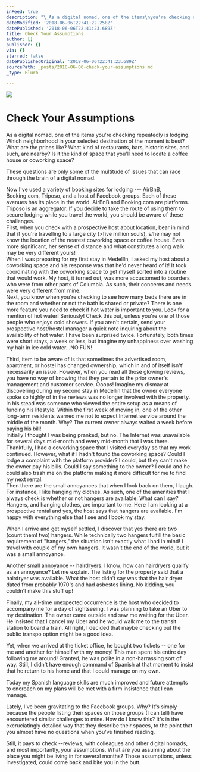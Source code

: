 ```yaml
---
inFeed: true
description: "\_As a digital nomad, one of the items\nyou're checking repeatedly is lodging. Which neighborhood in your selected\ndestination of the moment is best? What are the prices like? What kind of\nrestaurants, bars, historic sites, and such, are nearby? Is it the kind of\nspace that you'll need to locate a coffee house or coworking space?\_"
dateModified: '2018-06-06T22:41:22.258Z'
datePublished: '2018-06-06T22:41:23.689Z'
title: Check Your Assumptions
author: []
publisher: {}
via: {}
starred: false
datePublishedOriginal: '2018-06-06T22:41:23.689Z'
sourcePath: _posts/2018-06-06-check-your-assumptions.md
_type: Blurb

---
```

![](https://the-grid-user-content.s3-us-west-2.amazonaws.com/2e53e6ff-4841-4a49-915d-c5c2799a4121.jpg)

# Check Your Assumptions

As a digital nomad, one of the items
you're checking repeatedly is lodging. Which neighborhood in your selected
destination of the moment is best? What are the prices like? What kind of
restaurants, bars, historic sites, and such, are nearby? Is it the kind of
space that you'll need to locate a coffee house or coworking space? 

These questions are only some of the multitude of issues that can race through the brain of a digital nomad.

Now I've used a variety of booking sites for lodging --- AirBnB, Booking.com, Triposo, and a host of Facebook groups.  Each of these avenues has its place in the world. AirBnB and Booking.com are platforms. Triposo is an aggregator. If you decide to take the route of using them to secure lodging while you travel the world, you should be aware of these challenges.  
First, when you check with a prospective host about location, bear in mind that
if you're travelling to a large city (\>five million souls), s/he may not know the location of the nearest coworking space or coffee house. Even more significant, her sense of distance and what constitutes a long walk may be very different yours!   
When I was preparing for my first stay in Medellín, I asked my host about a
coworking space and his response was that he'd never heard of it! It took
coordinating with the coworking space to get myself sorted into a routine that
would work. My host, it turned out, was more accustomed to boarders who were
from other parts of Columbia. As such, their concerns and needs were very
different from mine.  
Next, you know when you're checking to see how many beds there are in the room
and whether or not the bath is shared or private? There is one more feature you
need to check if hot water is important to you. Look for a mention of hot water! Seriously! Check this out, unless you're one of those people who enjoys cold showers. If you aren't certain, send your prospective host/hostel manager a quick note inquiring about the availability of hot water. I have been surprised twice. Fortunately, both times were short stays, a week or less, but imagine my unhappiness over washing my hair in ice cold water...NO FUN!

Third, item to be aware of is that sometimes the advertised room, apartment, or
hostel has changed ownership, which in and of itself isn't' necessarily an issue. However, when you read all those glowing reviews, you have no way of knowing that they pertain to the prior owner's management and customer service. Ooops! Imagine my dismay at discovering during my second stay in Medellín that the owner everyone spoke so highly of in the reviews was no longer involved with the property. In his stead was someone who viewed the entire setup as a means of funding his lifestyle. Within the first week of moving in, one of the other long-term residents warned me not to expect Internet service
around the middle of the month. Why? The current owner always waited a week before paying his bill!   
Initially I thought I was being pranked, but no. The Internet was unavailable
for several days mid-month and every mid-month that I was there. Thankfully, I
had a coworking space that I visited everyday so that my work continued.
However, what if I hadn't found the coworking space? Could I lodge a complaint
with the platform provider? I could, but they can't make the owner pay his
bills. Could I say something to the owner? I could and he could also trash me
on the platform making it more difficult for me to find my next rental.  
Then there are the small annoyances that when I look back on them, I laugh. For
instance, I like hanging my clothes. As such, one of the amenities that I
always check is whether or not hangers are available. What can I say? Hangers,
and hanging clothes, are important to me. Here I am looking at a prospective
rental and yes, the host says that hangers are available. I'm happy with
everything else that I see and I book my stay.

When I arrive and get myself settled, I discover that yes there are two (count
them! two) hangers. While technically two hangers fulfill the basic requirement
of "hangers," the situation isn't exactly what I had in mind! I
travel with couple of my own hangers. It wasn't the end of the world, but it
was a small annoyance.

Another small annoyance -- hairdryers. I know; how can hairdryers qualify
as an annoyance? Let me explain. The listing for the property said that a
hairdryer was available. What the host didn't say was that the hair dryer dated
from probably 1970's and had asbestos lining. No kidding, you couldn't make
this stuff up!

  
Finally, my all-time unexpected occurrence is the host who decided to accompany
me for a day of sightseeing. I was planning to take an Uber to my destination.
The owner came outside and saw me waiting for the Uber. He insisted that I
cancel my Uber and he would walk me to the transit station to board a train.
All right, I decided that maybe checking out the public transpo option might be
a good idea.

Yet, when we arrived at the ticket office, he bought two tickets -- one for
me and another for himself with my money! This man spent his entire day
following me around! Granted, he was polite in a non-harrassing sort of way.
Still, I didn't have enough command of Spanish at that moment to insist that he
return to his home and that I could manage on my own.   
  
Today my Spanish language skills are much improved and future attempts to
encroach on my plans will be met with a firm insistence that I can
manage. 

Lately, I've been gravitating to the
Facebook groups. Why? It's simply because the people listing their spaces on
those groups (I can tell) have encountered similar challenges to mine. How do I
know this? It's in the excruciatingly detailed way that they describe their
spaces, to the point that you almost have no questions when you've finished
reading.

Still, it pays to check --reviews, with colleagues
and other digital nomads, and most importantly, your assumptions. What are you assuming about the place you might
be living in for several months? Those assumptions, unless investigated, could
come back and bite you in the butt.